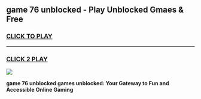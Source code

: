 
## game 76 unblocked - Play Unblocked Gmaes & Free
<h3>
<a href="https://premium.freeplayer.one?title=game_76_unblocked&ref=20F">CLICK TO PLAY</a></h3>
<hr>

<h3>
<a href="https://premium.freeplayer.one?title=game_76_unblocked&ref=20F">CLICK 2 PLAY</a>
  
</h3>

<a href="https://premium.freeplayer.one?title=game_76_unblocked&ref=20F/"><img src="https://clearcache.store/games.png"></a>


**game 76 unblocked games unblocked: Your Gateway to Fun and Accessible Online Gaming**
